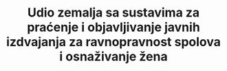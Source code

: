 ---
title: >-
  Udio zemalja sa sustavima za praćenje i objavljivanje javnih izdvajanja za ravnopravnost spolova i osnaživanje žena
permalink: /5-c-1/
sdg_goal: 5
layout: indicator
indicator: 5.c.1
indicator_variable: null
graph: null
graph_type_description: null
graph_status_notes: UNK
variable_description: null
variable_notes: null
un_designated_tier: '3'
un_custodial_agency: 'UN  WOMEN,  OECD'
target_id: 5.c
has_metadata: false
goal_meta_link: 'http://unstats.un.org/sdgs/files/metadata-compilation/Metadata-Goal-5.pdf'
goal_meta_link_page: 35
indicator_name: >-
  Udio zemalja sa sustavima za praćenje i objavljivanje javnih izdvajanja za ravnopravnost spolova i osnaživanje žena
target: >-
  Usvojiti i ojačati suvislu politiku i zakonodavstvo za promicanje ravnopravnosti spolova i osnaživanje svih žena i djevojaka na svim razinama.
source_title: null
source_notes: null
published: true  
---